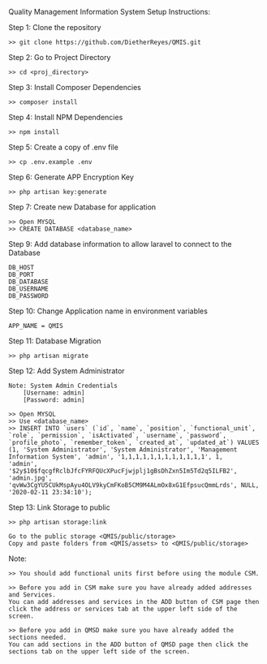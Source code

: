 Quality Management Information System Setup Instructions:

Step 1: Clone the repository

    >> git clone https://github.com/DietherReyes/QMIS.git

Step 2: Go to Project Directory

    >> cd <proj_directory>

Step 3: Install Composer Dependencies

    >> composer install

Step 4: Install NPM Dependencies

    >> npm install

Step 5: Create a copy of .env file

    >> cp .env.example .env

Step 6: Generate APP Encryption Key

    >> php artisan key:generate

Step 7: Create new Database for application

    >> Open MYSQL
    >> CREATE DATABASE <database_name>

Step 9: Add database information to allow laravel to connect to the Database

    DB_HOST
    DB_PORT
    DB_DATABASE
    DB_USERNAME
    DB_PASSWORD

Step 10: Change Application name in environment variables

    APP_NAME = QMIS

Step 11: Database Migration

    >> php artisan migrate

Step 12: Add System Administrator 

    Note: System Admin Credentials    
        [Username: admin]
        [Password: admin]
        
    >> Open MYSQL
    >> Use <database_name>
    >> INSERT INTO `users` (`id`, `name`, `position`, `functional_unit`, `role`, `permission`, `isActivated`, `username`, `password`, `profile_photo`, `remember_token`, `created_at`, `updated_at`) VALUES
    (1, 'System Administrator', 'System Administrator', 'Management Information System', 'admin', '1,1,1,1,1,1,1,1,1,1,1,1', 1,     'admin', '$2y$10$fqcgfRclbJfcFYRFQUcXPucFjwjplj1gBsDhZxn5Im5Td2q5ILFB2', 'admin.jpg',    'qvWw3CgYU5CUkMspAyu4OLV9kyCmFKoB5CM9M4ALmOx8xG1EfpsucQmmLrds', NULL, '2020-02-11 23:34:10');

Step 13: Link Storage to public

    >> php artisan storage:link
    
    Go to the public storage <QMIS/public/storage>
    Copy and paste folders from <QMIS/assets> to <QMIS/public/storage>


Note:
    
    >> You should add functional units first before using the module CSM.

    >> Before you add in CSM make sure you have already added addresses and Services. 
    You can add addresses and services in the ADD button of CSM page then click the address or services tab at the upper left side of the screen.

    >> Before you add in QMSD make sure you have already added the sections needed. 
    You can add sections in the ADD button of QMSD page then click the sections tab on the upper left side of the screen.
